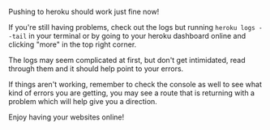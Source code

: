 
Pushing to heroku should work just fine now!

  

If you're still having problems, check out the logs but running `heroku logs --tail` in your terminal or by going to your heroku dashboard online and clicking "more" in the top right corner.

  

The logs may seem complicated at first, but don't get intimidated, read through them and it should help point to your errors.

  

If things aren't working, remember to check the console as well to see what kind of errors you are getting, you may see a route that is returning with a problem which will help give you a direction.

  

Enjoy having your websites online!